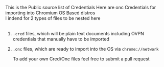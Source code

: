 This is the Public source list of Credentials Here are onc Credentials for importing into Chromium OS Based distros<br>
I indend for 2 types of files to be nested here<br>
<br>

1. `.cred` files, which will be plain text documents including OVPN credentials that manually have to be imported
2. `.onc` files, which are ready to import into the OS via `chrome://network`

   To add your own Cred/Onc files feel free to submit a pull request
